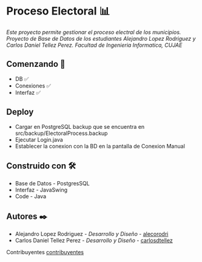 
# Proceso Electoral 📊

_Este proyecto permite gestionar el proceso electral de los municipios._
_Proyecto de Base de Datos de los estudiantes Alejandro Lopez Rodriguez y Carlos Daniel Tellez Perez._
_Facultad de Ingenieria Informatica, CUJAE_


## Comenzando 🚀
 * DB ✅
 * Conexiones ✅
 * Interfaz ✅


## Deploy
 * Cargar en PostgreSQL backup que se encuentra en src/backup/ElectoralProcess.backup
 * Ejecutar Login.java
 * Establecer la conexion con la BD en la pantalla de Conexion Manual


## Construido con 🛠️
* Base de Datos - PostgresSQL
* Interfaz - JavaSwing
* Code - Java


## Autores ✒️


* Alejandro Lopez Rodriguez - *Desarrollo y Diseño* - [alecorodri](https://github.com/alecorodri)
* Carlos Daniel Tellez Perez - *Desarrollo y Diseño* - [carlosdtellez](https://github.com/carlosdtellez)

Contribuyentes [contribuyentes](https://github.com/alecorodri/structbd/contributors)

